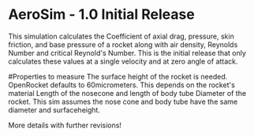 # AeroSim - 1.0 Initial Release
This simulation calculates the Coefficient of axial drag, pressure, skin friction, and base pressure of a rocket along with air density, Reynolds Number and critical Reynold's Number. 
This is the initial release that only calculates these values at a single velocity and at zero angle of attack.

#Properties to measure
The surface height of the rocket is needed. OpenRocket defaults to 60micrometers. This depends on the rocket's material
Length of the nosecone and length of body tube
Diameter of the rocket. 
This sim assumes the nose cone and body tube have the same diameter and surfaceheight.

More details with further revisions!


